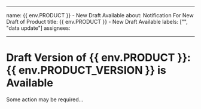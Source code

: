 
---
name: {{ env.PRODUCT }} - New Draft Available
about: Notification For New Draft of Product
title: {{ env.PRODUCT }} - New Draft Available
labels: ["", "data update"]
assignees:

---

# Draft Version of {{ env.PRODUCT }}:{{ env.PRODUCT_VERSION }} is Available

Some action may be required...

